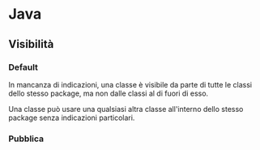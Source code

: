 # Java

## Visibilità

### Default

In mancanza di indicazioni, una classe è visibile da parte di tutte le classi dello stesso package, ma non dalle classi al di fuori di esso.

Una classe può usare una qualsiasi altra classe all'interno dello stesso package senza indicazioni particolari.

### Pubblica


